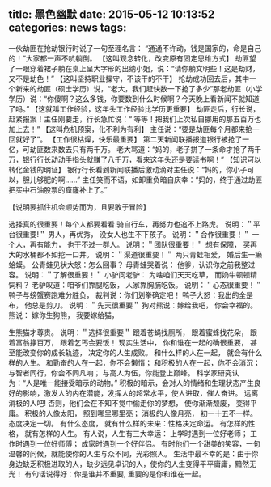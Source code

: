 title: 黑色幽默
date: 2015-05-12 10:13:52
categories: news
tags:
---
一伙劫匪在抢劫银行时说了一句至理名言： “通通不许动，钱是国家的，命是自己的！”大家都一声不吭躺倒。
 【这叫观念转化，改变原有固定思维方式】
 劫匪望了一眼穿着裙子躺在桌上呈大字形的出纳小姐，说：“请你躺文明些！这是劫财，又不是劫色！”
 【这叫坚持职业操守，不该干的不干】
 抢劫成功回去后，其中一个新来的劫匪（硕士学历）说，“老大，我们赶快数一下抢了多少”那老劫匪（小学学历）说：“你傻啊？这么多钱，你要数到什么时候啊？今天晚上看新闻不就知道了吗。”
 【这就叫工作经验，这年头工作经验比学历更重要】
 劫匪走后，行长说，赶紧报案！主任刚要走，行长急忙说：“ 等等！把我们上次私自挪用的那五百万也加上去！”
 【这叫危机预案，化不利为有利】
 主任说：“要是劫匪每个月都来抢一回就好了”。
 【工作很枯燥，快乐最重要】
 第二天新闻联播报道银行被抢了一亿，可劫匪数来数去只有两千万。
 老大骂道：“妈的，老子拼了一条命才抢了两千万，银行行长动动手指头就赚了八千万，看来这年头还是要读书啊！”
 【知识可以转化金钱的明证】
 银行行长看到新闻联播后激动滴对主任说：“妈的，你小子可以，胆儿够肥的啊......”
 主任笑而不语，如卸重负暗自庆幸：“妈的，终于通过劫匪把买中石油股票的窟窿补上了。”
 
【说明要抓住机会顺势而为，且要敢于冒险】

选择真的很重要！每个人都要看看
骑自行车，再努力也追不上路虎。
说明：＂平台很重要!＂
男人，再优秀，
没女人也生不下孩子。
说明：＂合作很重要！＂
一个人，再有能力，
也干不过一群人。
说明：＂团队很重要！＂
想有保障，
买再大的水桶都不如挖一口井。
说明：＂渠道很重要！＂
两只青蛙相爱，
婚后生一癞蛤蟆。
公青蛙见状大怒：怎么回事？
母青蛙哭着说：
他爹，认识你之前我整过容。
说明：＂了解很重要！＂
小驴问老驴：
为啥咱们天天吃草，
而奶牛顿顿精饲料？
老驴叹道：咱爷们靠腿吃饭，
人家靠胸脯吃饭。
说明：＂心态很重要！＂
鸭子与螃蟹赛跑难分胜负，
裁判说：你们划拳确定吧！
鸭子大怒：我出的全是布，
他总是剪刀。
说明：＂先天很重要＂
狗对熊说：嫁给我吧，
你会幸福的。
熊说：
嫁你生狗熊，
我要嫁给猫，

生熊猫才尊贵。
说明：＂选择很重要＂
跟着苍蝇找厕所，
跟着蜜蜂找花朵，
跟着富翁挣百万，
跟着乞丐会要饭！
现实生活中，
你和谁在一起的确很重要，
甚至能改变你的成长轨迹，
决定你的人生成败。
和什么样的人在一起，
就会有什么样的人生。
和勤奋的人在一起，你不会懒惰；
和积极的人在一起，你不会消沉；
与智者同行，你会不同凡响；
与高人为伍，你能登上巅峰。
科学家研究认为：“人是唯一能接受暗示的动物。”
积极的暗示，会对人的情绪和生理状态产生良好的影响，激发人的内在潜能，发挥人的超常水平，使人进取，催人奋进。
远离消极的人吧!
否则，他们会在不知不觉中偷走你的梦想，
使你渐渐颓废，
变得平庸。
积极的人像太阳，
照到哪里哪里亮；
消极的人像月亮，
初一十五不一样。
态度决定一切。
有什么态度，
就有什么样的未来：性格决定命运。
有怎样的性格，
就有怎样的人生。
有人说，人生有三大幸运：
上学时遇到一位好老师；
工作时遇到一位好师傅；
成家时遇到一个好伴侣。
有时他们一个甜美的笑容，一句温馨的问候，就能使你的人生与众不同，光彩照人。
生活中最不幸的是：由于你身边缺乏积极进取的人，缺少远见卓识的人，使你的人生变得平平庸庸，黯然无光！
有句话说得好：你是谁并不重要,
重要的是你和谁在一起。
